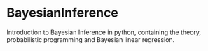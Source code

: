 # BayesianInference
Introduction to Bayesian Inference in python, containing the theory, probabilistic programming and Bayesian linear regression.
